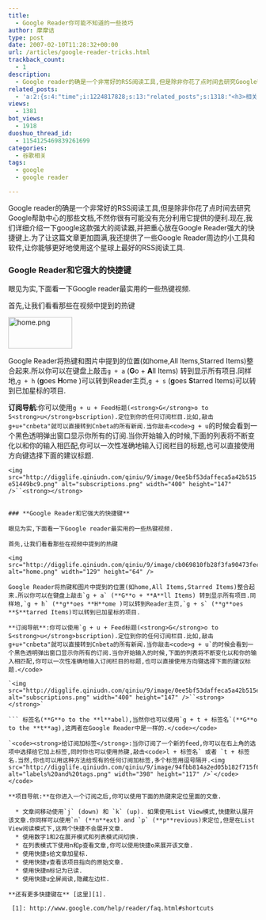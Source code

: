 ```yaml
---
title:
  - Google Reader你可能不知道的一些技巧
author: 摩摩诘
type: post
date: 2007-02-10T11:28:32+00:00
url: /articles/google-reader-tricks.html
trackback_count:
  - 1
description:
  - Google reader的确是一个非常好的RSS阅读工具,但是除非你花了点时间去研究Google帮助中心的那些文档,不然你很有可能没有充分利用它提供的便利. 现在,我们详细介绍一下google这款强大的阅读器,并把重心放在Google Reader强大的快捷键上.
related_posts:
  - 'a:2:{s:4:"time";i:1224817828;s:13:"related_posts";s:1318:"<h3>相关日志</h3><ul class="related_post"><li><a href="http://www.digglife.cn/articles/view-original-articles-inside-google-reader.html" title="在Google Reader内部查看Feed原文">在Google Reader内部查看Feed原文</a></li><li><a href="http://www.digglife.cn/articles/top-10-google-reader-tricks.html" title="十大Google Reader使用技巧">十大Google Reader使用技巧</a></li><li><a href="http://www.digglife.cn/articles/%e4%b8%aa%e6%80%a7%e5%8c%96google-reader%e7%9a%ae%e8%82%a4.html" title="个性化Google Reader皮肤">个性化Google Reader皮肤</a></li><li><a href="http://www.digglife.cn/articles/google-apps-firefox-sidebar.html" title="集装:在Firefox侧边栏载入Google应用">集装:在Firefox侧边栏载入Google应用</a></li><li><a href="http://www.digglife.cn/articles/google-reader-top-recommendations.html" title="Google Reader首页新增个性化订阅推荐">Google Reader首页新增个性化订阅推荐</a></li><li><a href="http://www.digglife.cn/articles/popular-feeds-in-google-reader.html" title="Google Reader中文版里的推荐Feeds">Google Reader中文版里的推荐Feeds</a></li><li><a href="http://www.digglife.cn/articles/10-clever-tricks-of-google-search.html" title="值得了解的7个Google搜索技巧">值得了解的7个Google搜索技巧</a></li></ul>";}'
views:
  - 1381
bot_views:
  - 1918
duoshuo_thread_id:
  - 1154125469839261699
categories:
  - 谷歌相关
tags:
  - google
  - google reader

---
```

Google reader的确是一个非常好的RSS阅读工具,但是除非你花了点时间去研究Google帮助中心的那些文档,不然你很有可能没有充分利用它提供的便利.现在,我们详细介绍一下google这款强大的阅读器,并把重心放在Google Reader强大的快捷键上.为了让这篇文章更加圆满,我还提供了一些Google Reader周边的小工具和软件,让你能够更好地使用这个星球上最好的RSS阅读工具.

### **Google Reader和它强大的快捷键**

眼见为实,下面看一下Google reader最实用的一些热键视频.

首先,让我们看看那些在视频中提到的热键

<img src="http://digglife.qiniudn.com/qiniu/9/image/cb069810fb28f3fa90473fec857d9f7a.png" alt="home.png" width="129" height="64" />

Google Reader将热键和图片中提到的位置(如home,All Items,Starred Items)整合起来.所以你可以在键盘上敲击`g + a` (**G**o + **A**ll Items) 转到显示所有项目.同样地,`g + h` (**g**oes **H**ome )可以转到Reader主页,`g + s` (**g**oes **S**tarred Items)可以转到已加星标的项目.

**订阅导航**:你可以使用`g + u + Feed标题(<strong>G</strong>o to S<strong>u</strong>bscription).定位到你的任何订阅栏目.比如,敲击g+u+"cnbeta"就可以直接转到Cnbeta的所有新闻.当你敲击<code>g + u`的时候会看到一个黑色透明弹出窗口显示你所有的订阅.当你开始输入的时候,下面的列表将不断变化以和你的输入相匹配,你可以一次性准确地输入订阅栏目的标题,也可以直接使用方向键选择下面的建议标题.</code>

`<img src="http://digglife.qiniudn.com/qiniu/9/image/0ee5bf53daffeca5a42b515e51449bc9.png" alt="subscriptions.png" width="400" height="147" />``<strong></strong>`

```Google reader的确是一个非常好的RSS阅读工具,但是除非你花了点时间去研究Google帮助中心的那些文档,不然你很有可能没有充分利用它提供的便利.现在,我们详细介绍一下google这款强大的阅读器,并把重心放在Google Reader强大的快捷键上.为了让这篇文章更加圆满,我还提供了一些Google Reader周边的小工具和软件,让你能够更好地使用这个星球上最好的RSS阅读工具.

### **Google Reader和它强大的快捷键**

眼见为实,下面看一下Google reader最实用的一些热键视频.

首先,让我们看看那些在视频中提到的热键

<img src="http://digglife.qiniudn.com/qiniu/9/image/cb069810fb28f3fa90473fec857d9f7a.png" alt="home.png" width="129" height="64" />

Google Reader将热键和图片中提到的位置(如home,All Items,Starred Items)整合起来.所以你可以在键盘上敲击`g + a` (**G**o + **A**ll Items) 转到显示所有项目.同样地,`g + h` (**g**oes **H**ome )可以转到Reader主页,`g + s` (**g**oes **S**tarred Items)可以转到已加星标的项目.

**订阅导航**:你可以使用`g + u + Feed标题(<strong>G</strong>o to S<strong>u</strong>bscription).定位到你的任何订阅栏目.比如,敲击g+u+"cnbeta"就可以直接转到Cnbeta的所有新闻.当你敲击<code>g + u`的时候会看到一个黑色透明弹出窗口显示你所有的订阅.当你开始输入的时候,下面的列表将不断变化以和你的输入相匹配,你可以一次性准确地输入订阅栏目的标题,也可以直接使用方向键选择下面的建议标题.</code>

`<img src="http://digglife.qiniudn.com/qiniu/9/image/0ee5bf53daffeca5a42b515e51449bc9.png" alt="subscriptions.png" width="400" height="147" />``<strong></strong>`

``` 标签名(**G**o to the **l**abel),当然你也可以使用`g + t + 标签名`(**G**o to the **t**ag),这两者在Google Reader中是一样的.</code></code>

`<code><strong>给订阅加标签</strong>:当你订阅了一个新的feed,你可以在右上角的选项中选择给它加上标签,同时你也可以使用热键,敲击<code>l + 标签名` 或者 `t + 标签名.当然,你也可以用这种方法给现有的任何订阅加标签,多个标签用逗号隔开.<img src="http://digglife.qiniudn.com/qiniu/9/image/94fbb814a2ed05b182f715f677fd27c1.png" alt="labels%20and%20tags.png" width="398" height="117" />`</code></code>

**项目导航:**在你进入一个订阅之后,你可以使用下面的热键来定位里面的文章.

  * 文章间移动使用`j` (down) 和 `k` (up). 如果使用List View模式,快捷默认展开该文章.你同样可以使用`n` (**n**ext) and `p` (**p**revious)来定位,但是在List View阅读模式下,这两个快捷不会展开文章.
  * 使用数字1和2在展开模式和列表模式间切换.
  * 在列表模式下使用n和p查看文章,你可以使用快捷o来展开该文章.
  * 使用快捷s给文章加星标.
  * 使用快捷v查看该项目指向的原始文章.
  * 使用快捷m标记为已读.
  * 使用快捷u全屏阅读,隐藏左边栏.

**还有更多快捷键在** [这里][1].

 [1]: http://www.google.com/help/reader/faq.html#shortcuts